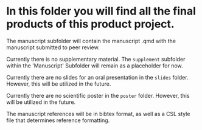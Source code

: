 # In this folder you will find all the final products of this product project.

The manuscript subfolder will contain the manuscript .qmd with the manuscript submitted to peer review.

Currently there is no supplementary material. The `supplement` subfolder within the 'Manuscript' Subfolder will remain as a placeholder for now. 

Currently there are no slides for an oral presentation in the `slides` folder. However, this will be utilized in the future.

Currently there are no scientific poster in the `poster` folder. However, this will be utilized in the future.

The manuscript references will be in bibtex format, as well as a CSL style file that determines reference formatting.